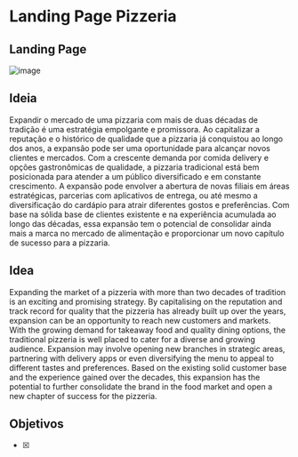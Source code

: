 # Landing Page Pizzeria

## Landing Page
![image](https://github.com/AmadeuAnjos/padaria/assets/53497771/0afe79ce-a3b0-4add-a69a-3d23ff29559f)


## Ideia 
Expandir o mercado de uma pizzaria com mais de duas décadas de tradição é uma estratégia empolgante e promissora. Ao capitalizar a reputação e o histórico de qualidade que a pizzaria já conquistou ao longo dos anos, a expansão pode ser uma oportunidade para alcançar novos clientes e mercados. Com a crescente demanda por comida delivery e opções gastronômicas de qualidade, a pizzaria tradicional está bem posicionada para atender a um público diversificado e em constante crescimento. A expansão pode envolver a abertura de novas filiais em áreas estratégicas, parcerias com aplicativos de entrega, ou até mesmo a diversificação do cardápio para atrair diferentes gostos e preferências. Com base na sólida base de clientes existente e na experiência acumulada ao longo das décadas, essa expansão tem o potencial de consolidar ainda mais a marca no mercado de alimentação e proporcionar um novo capítulo de sucesso para a pizzaria.

## Idea 
Expanding the market of a pizzeria with more than two decades of tradition is an exciting and promising strategy. By capitalising on the reputation and track record for quality that the pizzeria has already built up over the years, expansion can be an opportunity to reach new customers and markets. With the growing demand for takeaway food and quality dining options, the traditional pizzeria is well placed to cater for a diverse and growing audience. Expansion may involve opening new branches in strategic areas, partnering with delivery apps or even diversifying the menu to appeal to different tastes and preferences. Based on the existing solid customer base and the experience gained over the decades, this expansion has the potential to further consolidate the brand in the food market and open a new chapter of success for the pizzeria.


## Objetivos

- [X] 


